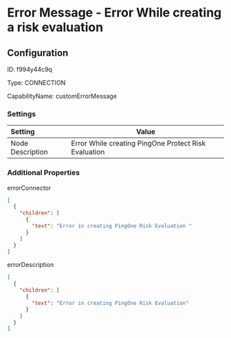 # Error Message - Error While creating a risk evaluation
## Configuration
ID:  f994y44c9q

Type: CONNECTION 

CapabilityName: customErrorMessage

### Settings
| Setting | Value  |
| :------------------------ | ---------------------------------------- |
| Node Description | Error While creating PingOne Protect Risk Evaluation | 





### Additional Properties
errorConnector
```json 
[
  {
    "children": [
      {
        "text": "Error in creating PingOne Risk Evaluation "
      }
    ]
  }
]
```


errorDescription
```json 
[
  {
    "children": [
      {
        "text": "Error in creating PingOne Risk Evaluation"
      }
    ]
  }
]
```




